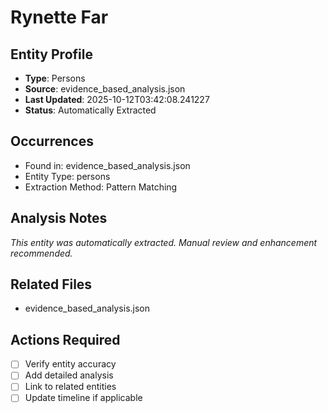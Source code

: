 # Rynette Far

## Entity Profile
- **Type**: Persons
- **Source**: evidence_based_analysis.json
- **Last Updated**: 2025-10-12T03:42:08.241227
- **Status**: Automatically Extracted

## Occurrences
- Found in: evidence_based_analysis.json
- Entity Type: persons
- Extraction Method: Pattern Matching

## Analysis Notes
*This entity was automatically extracted. Manual review and enhancement recommended.*

## Related Files
- evidence_based_analysis.json

## Actions Required
- [ ] Verify entity accuracy
- [ ] Add detailed analysis
- [ ] Link to related entities
- [ ] Update timeline if applicable
